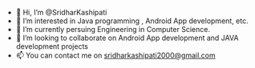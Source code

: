 - 👋 Hi, I’m @SridharKashipati
- 👀 I’m interested in Java programming , Android App development, etc.
- 🌱 I’m currently persuing Engineering in Computer Science.
- 💞️ I’m looking to collaborate on Android App development and JAVA development projects
- 📫 You can contact me on sridharkashipati2000@gmail.com

<!---
SridharKashipati/SridharKashipati is a ✨ special ✨ repository because its `README.md` (this file) appears on your GitHub profile.
You can click the Preview link to take a look at your changes.
--->
